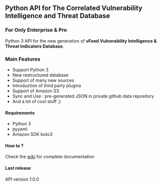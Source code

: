 ## Python API for The Correlated Vulnerability Intelligence and Threat Database
### For Only Enterprise & Pro


Python 3 API for the new generation of **vFeed Vulnerability Intelligence & Threat Indicators Database**.

### Main Features
* Support Python 3
* New restructured database
* Support of many new sources
* Introduction of third party plugins
* Support of Amazon S3
* Sync and Use : pre-generated JSON in private github data repository
* And a lot of cool stuff ;)

#### Requirements
* Python 3
* pyyaml
* Amazon SDK boto3

#### How to ?
Check the [wiki](https://github.com/vfeedio/pyvfeed/wiki) for complete documentation

#### Last release
API version 1.0.0